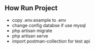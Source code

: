 ## How Run Project

- copy .env.example to .env
- change config databse if use mysql
- php artisan migrate
- php artisan serve
- import postman-collection for test api